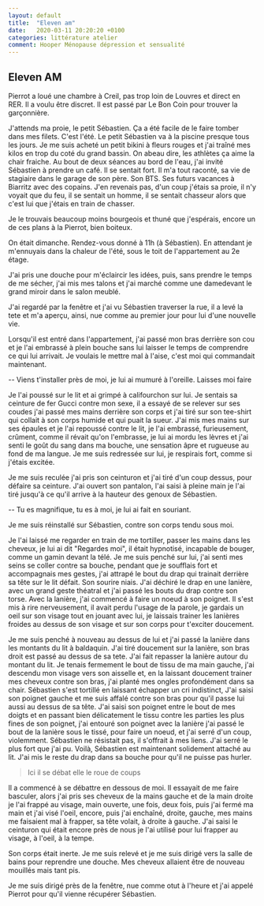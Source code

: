 ```yaml
---
layout: default
title:  "Eleven am"
date:   2020-03-11 20:20:20 +0100
categories: littérature atelier
comment: Hooper Ménopause dépression et sensualité
---
```

## Eleven AM

Pierrot a loué une chambre à Creil, pas trop loin de Louvres et direct en RER. Il a voulu être discret. Il est passé par Le Bon Coin pour trouver la garçonnière.

J'attends ma proie, le petit Sébastien. Ça a été facile de le faire tomber dans mes filets. C'est l'été. Le petit Sébastien va à la piscine presque tous les jours. Je me suis acheté un petit bikini à fleurs rouges et j'ai traîné mes kilos en trop du coté du grand bassin. On abeau dire, les athlètes ça aime la chair fraiche. Au bout de deux séances au bord de l'eau, j'ai invité Sébastien à prendre un café. Il se sentait fort. Il m'a tout raconté, sa vie de stagiaire dans le garage de son père. Son BTS. Ses futurs vacances à Biarritz avec des copains. J'en revenais pas, d'un coup j'étais sa proie, il n'y voyait que du feu, il se sentait un homme, il se sentait chasseur alors que c'est lui que j'étais en train de chasser.

Je le trouvais beaucoup moins bourgeois et thuné que j'espérais, encore un de ces plans à la Pierrot, bien boiteux.

On était dimanche. Rendez-vous donné à 11h (à Sébastien). En attendant je m'ennuyais dans la chaleur de l'été, sous le toit de l'appartement au 2e étage.

J'ai pris une douche pour m'éclaircir les idées, puis, sans prendre le temps de me sécher, j'ai mis mes talons et j'ai marché comme une damedevant le grand miroir dans le salon meublé.

J'ai regardé par la fenêtre et j'ai vu Sébastien traverser la rue, il a levé la tete et m'a aperçu, ainsi, nue comme au premier jour pour lui d'une nouvelle vie.

Lorsqu'il est entré dans l'appartement, j'ai passé mon bras derrière son cou et je l'ai embrassé à plein bouche sans lui laisser le temps de comprendre ce qui lui arrivait. Je voulais le mettre mal à l'aise, c'est moi qui commandait maintenant.

-- Viens t'installer près de moi, je lui ai mumuré à l'oreille. Laisses moi faire

Je l'ai poussé sur le lit et ai grimpé à califourchon sur lui. Je sentais sa ceinture de fer Gucci contre mon sexe, il a essayé de se relever sur ses coudes j'ai passé mes mains derrière son corps et j'ai tiré sur son tee-shirt qui collait à son corps humide et qui puait la sueur. J'ai mis mes mains sur ses épaules et je l'ai repoussé contre le lit, je l'ai embrassé, furieusement, crûment, comme il révait qu'on l'embrasse, je lui ai mordu les lèvres et j'ai senti le goût du sang dans ma bouche, une sensation âpre et rugueuse au fond de ma langue. Je me suis redressée sur lui, je respirais fort, comme si j'étais excitée.

Je me suis reculée j'ai pris son ceinturon et j'ai tiré d'un coup dessus, pour défaire sa ceinture. J'ai ouvert son pantalon, l'ai saisi à pleine main  je l'ai tiré jusqu'à ce qu'il arrive à la hauteur des genoux de Sébastien. 

-- Tu es magnifique, tu es à moi, je lui ai fait en souriant.

Je me suis réinstallé sur Sébastien, contre son corps tendu sous moi.

Je l'ai laissé me regarder en train de me tortiller, passer les mains dans les cheveux, je lui ai dit "Regardes moi", il était hypnotisé, incapable de bouger, comme un gamin devant la télé. Je me suis penché sur lui, j'ai senti mes seins se coller contre sa bouche, pendant que je soufflais fort et accompagnais mes gestes,  j'ai attrapé le bout du drap qui trainait derrière sa tête sur le lit défait. Son sourire niais. 
J'ai déchiré le drap en une lanière, avec un grand geste théatral et j'ai passé les bouts du drap contre son torse. Avec la lanière, j'ai commencé à faire un noeud à son poignet. Il s'est mis à rire nerveusement, il avait perdu l'usage de la parole,  je gardais un oeil sur son visage tout en jouant avec lui, je laissais trainer les lanières froides au dessus de son visage et sur son corps pour t'exciter doucement.

Je me suis penché à nouveau au dessus de lui et j'ai passé la lanière dans les montants du lit à baldaquin. J'ai tiré doucement sur la lanière, son bras droit est passé au dessus de sa tete. J'ai fait repasser la lanière autour du montant du lit. Je tenais fermement le bout de tissu de ma main gauche, j'ai descendu mon visage vers son aisselle et, en la laissant doucement trainer mes cheveux contre son bras, j'ai planté mes ongles profondément dans sa chair. Sébastien s'est tortillé en laissant échapper un cri indistinct, J'ai saisi son poignet gauche et me suis affalé contre son bras pour qu'il passe lui aussi au dessus de sa tête. J'ai saisi son poignet entre le bout de mes doigts et en passant bien délicatement le tissu contre les parties les plus fines de son poignet, j'ai entouré son poignet avec la lanière j'ai passé le bout de la lanière sous le tissé, pour faire un noeud, et j'ai serré d'un coup, violemment. Sébastien ne résistait pas, il s'offrait à mes liens. J'ai serré le plus fort que j'ai pu. Voilà, Sébastien est maintenant solidement attaché au lit. J'ai mis le reste du drap dans sa bouche pour qu'il ne puisse pas hurler.

> Ici il se débat elle le roue de coups

Il a commencé à se débattre en dessous de moi. Il essayait de me faire basculer, alors j'ai pris ses cheveux de la mains gauche et de la main droite je l'ai frappé au visage, main ouverte, une fois, deux fois, puis j'ai fermé ma main et j'ai visé l'oeil, encore, puis j'ai enchaîné, droite, gauche, mes mains me faisaient mal à frapper, sa tête volait, à droite à gauche. J'ai saisi le ceinturon qui était encore près de nous je l'ai utilisé pour lui frapper au visage, à l'oeil, à la tempe.

Son corps était inerte. Je me suis relevé et je me suis dirigé vers la salle de bains pour reprendre une douche. Mes cheveux allaient être de nouveau mouillés mais tant pis.

Je me suis dirigé près de la fenêtre, nue comme otut à l'heure et j'ai appelé Pierrot pour qu'il vienne récupérer Sébastien.


